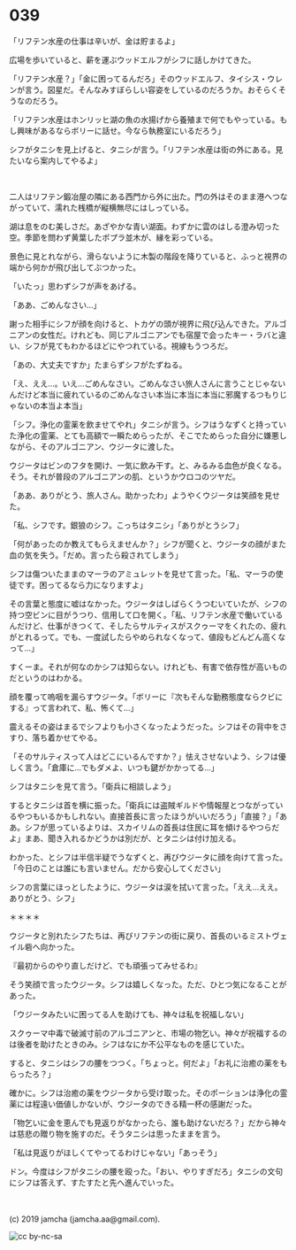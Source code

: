 

# 039

「リフテン水産の仕事は辛いが、金は貯まるよ」

広場を歩いていると、薪を運ぶウッドエルフがシフに話しかけてきた。

「リフテン水産？」「金に困ってるんだろ」そのウッドエルフ、タイシス・ウレンが言う。図星だ。そんなみすぼらしい容姿をしているのだろうか。おそらくそうなのだろう。

「リフテン水産はホンリッヒ湖の魚の水揚げから養殖まで何でもやっている。もし興味があるならボリーに話せ。今なら執務室にいるだろう」

シフがタニシを見上げると、タニシが言う。「リフテン水産は街の外にある。見たいなら案内してやるよ」

<br>

二人はリフテン鍛冶屋の隣にある西門から外に出た。門の外はそのまま港へつながっていて、濡れた桟橋が縦横無尽にはしっている。

湖は息をのむ美しさだ。あざやかな青い湖面。わずかに雲のはしる澄み切った空。季節を問わず黄葉したポプラ並木が、縁を彩っている。

景色に見とれながら、滑らないように木製の階段を降りていると、ふっと視界の端から何かが飛び出してぶつかった。

「いたっ」思わずシフが声をあげる。

「ああ、ごめんなさい…」

謝った相手にシフが顔を向けると、トカゲの頭が視界に飛び込んできた。アルゴニアンの女性だ。けれども、同じアルゴニアンでも宿屋で会ったキー・ラバと違い、シフが見てもわかるほどにやつれている。視線もうつろだ。

「あの、大丈夫ですか」たまらずシフがたずねる。

「え、ええ…。いえ…ごめんなさい。ごめんなさい旅人さんに言うことじゃないんだけど本当に疲れているのごめんなさい本当に本当に本当に邪魔するつもりじゃないの本当よ本当」

「シフ。浄化の霊薬を飲ませてやれ」タニシが言う。シフはうなずくと持っていた浄化の霊薬、とても高額で一瞬ためらったが、そこでためらった自分に嫌悪しながら、そのアルゴニアン、ウジータに渡した。

ウジータはビンのフタを開け、一気に飲み干す。と、みるみる血色が良くなる。そう。それが普段のアルゴニアンの肌、というかウロコのツヤだ。

「ああ、ありがとう、旅人さん。助かったわ」ようやくウジータは笑顔を見せた。

「私、シフです。銀狼のシフ。こっちはタニシ」「ありがとうシフ」

「何があったのか教えてもらえませんか？」シフが聞くと、ウジータの顔がまた血の気を失う。「だめ。言ったら殺されてしまう」

シフは傷ついたままのマーラのアミュレットを見せて言った。「私、マーラの使徒です。困ってるなら力になりますよ」

その言葉と態度に嘘はなかった。ウジータはしばらくうつむいていたが、シフの持つ空ビンに目がうつり、信用して口を開く。「私、リフテン水産で働いているんだけど、仕事がきつくて、そしたらサルティスがスクゥーマをくれたの、疲れがとれるって。でも、一度試したらやめられなくなって、値段もどんどん高くなって…」

すくーま。それが何なのかシフは知らない。けれども、有害で依存性が高いものだというのはわかる。

顔を覆って嗚咽を漏らすウジータ。「ボリーに『次もそんな勤務態度ならクビにする』って言われて、私、怖くて…」

震えるその姿はまるでシフよりも小さくなったようだった。シフはその背中をさすり、落ち着かせてやる。

「そのサルティスって人はどこにいるんですか？」怯えさせないよう、シフは優しく言う。「倉庫に…でもダメよ、いつも鍵がかかってる…」

シフはタニシを見て言う。「衛兵に相談しよう」

するとタニシは首を横に振った。「衛兵には盗賊ギルドや情報屋とつながっているやつもいるかもしれない。直接首長に言ったほうがいいだろう」「直接？」「ああ。シフが思っているよりは、スカイリムの首長は住民に耳を傾けるやつらだよ」まあ、聞き入れるかどうかは別だが、とタニシは付け加える。

わかった、とシフは半信半疑でうなずくと、再びウジータに顔を向けて言った。「今日のことは誰にも言いません。だから安心してください」

シフの言葉にほっとしたように、ウジータは涙を拭いて言った。「ええ…ええ。ありがとう、シフ」

＊＊＊＊

ウジータと別れたシフたちは、再びリフテンの街に戻り、首長のいるミストヴェイル砦へ向かった。

『最初からのやり直しだけど、でも頑張ってみせるわ』

そう笑顔で言ったウジータ。シフは嬉しくなった。ただ、ひとつ気になることがあった。

「ウジータみたいに困ってる人を助けても、神々は私を祝福しない」

スクゥーマ中毒で破滅寸前のアルゴニアンと、市場の物乞い。神々が祝福するのは後者を助けたときのみ。シフはなにか不公平なものを感じていた。

すると、タニシはシフの腰をつつく。「ちょっと。何だよ」「お礼に治癒の薬をもらったろ？」

確かに。シフは治癒の薬をウジータから受け取った。そのポーションは浄化の霊薬には程遠い価値しかないが、ウジータのできる精一杯の感謝だった。

「物乞いに金を恵んでも見返りがなかったら、誰も助けないだろ？」だから神々は慈悲の贈り物を施すのだ。そうタニシは思ったままを言う。

「私は見返りがほしくてやってるわけじゃない」「あっそう」

ドン。今度はシフがタニシの腰を殴った。「おい、やりすぎだろ」タニシの文句にシフは答えず、すたすたと先へ進んでいった。

<br>
<br>
(c) 2019 jamcha (jamcha.aa@gmail.com).

![cc by-nc-sa](https://i.creativecommons.org/l/by-nc-sa/4.0/88x31.png)

